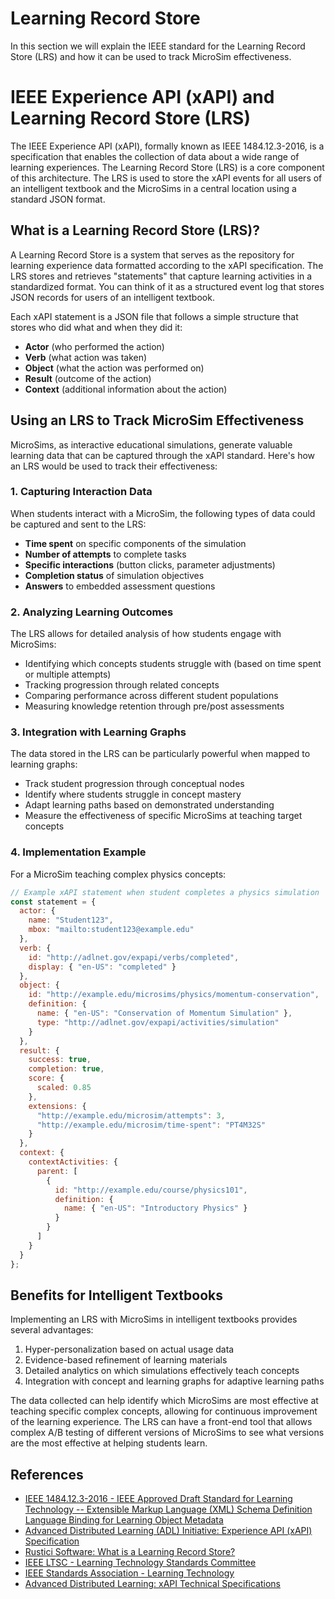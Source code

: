 # Learning Record Store

In this section we will explain the IEEE standard for the Learning Record Store (LRS) 
and how it can be used to track MicroSim effectiveness.

# IEEE Experience API (xAPI) and Learning Record Store (LRS)

The IEEE Experience API (xAPI), formally known as IEEE 1484.12.3-2016, is a specification that enables the collection of data about a wide range of learning experiences. The Learning Record Store (LRS) is a core component of this architecture.  The LRS is used to store the xAPI events for all users of
an intelligent textbook and the MicroSims in a central location using a standard JSON format.

## What is a Learning Record Store (LRS)?

A Learning Record Store is a system that serves as the repository for learning experience data formatted according to the xAPI specification. The LRS stores and retrieves "statements" that capture learning activities in a standardized format.  You can think of it as a structured event log that stores JSON records
for users of an intelligent textbook.

Each xAPI statement is a JSON file that follows a simple structure that stores who did what and when they
did it:

- **Actor** (who performed the action)
- **Verb** (what action was taken) 
- **Object** (what the action was performed on)
- **Result** (outcome of the action)
- **Context** (additional information about the action)

## Using an LRS to Track MicroSim Effectiveness

MicroSims, as interactive educational simulations, generate valuable learning data 
that can be captured through the xAPI standard. 
Here's how an LRS would be used to track their effectiveness:

### 1. Capturing Interaction Data

When students interact with a MicroSim, the following types of data could be captured and sent to the LRS:

- **Time spent** on specific components of the simulation
- **Number of attempts** to complete tasks
- **Specific interactions** (button clicks, parameter adjustments)
- **Completion status** of simulation objectives
- **Answers** to embedded assessment questions

### 2. Analyzing Learning Outcomes

The LRS allows for detailed analysis of how students engage with MicroSims:

- Identifying which concepts students struggle with (based on time spent or multiple attempts)
- Tracking progression through related concepts
- Comparing performance across different student populations
- Measuring knowledge retention through pre/post assessments

### 3. Integration with Learning Graphs

The data stored in the LRS can be particularly powerful when mapped to learning graphs:

- Track student progression through conceptual nodes
- Identify where students struggle in concept mastery
- Adapt learning paths based on demonstrated understanding
- Measure the effectiveness of specific MicroSims at teaching target concepts

### 4. Implementation Example

For a MicroSim teaching complex physics concepts:

```javascript
// Example xAPI statement when student completes a physics simulation
const statement = {
  actor: {
    name: "Student123",
    mbox: "mailto:student123@example.edu"
  },
  verb: {
    id: "http://adlnet.gov/expapi/verbs/completed",
    display: { "en-US": "completed" }
  },
  object: {
    id: "http://example.edu/microsims/physics/momentum-conservation",
    definition: {
      name: { "en-US": "Conservation of Momentum Simulation" },
      type: "http://adlnet.gov/expapi/activities/simulation"
    }
  },
  result: {
    success: true,
    completion: true,
    score: {
      scaled: 0.85
    },
    extensions: {
      "http://example.edu/microsim/attempts": 3,
      "http://example.edu/microsim/time-spent": "PT4M32S"
    }
  },
  context: {
    contextActivities: {
      parent: [
        {
          id: "http://example.edu/course/physics101",
          definition: {
            name: { "en-US": "Introductory Physics" }
          }
        }
      ]
    }
  }
};
```

## Benefits for Intelligent Textbooks

Implementing an LRS with MicroSims in intelligent textbooks provides several advantages:

1. Hyper-personalization based on actual usage data
2. Evidence-based refinement of learning materials
3. Detailed analytics on which simulations effectively teach concepts
4. Integration with concept and learning graphs for adaptive learning paths

The data collected can help identify which MicroSims are most effective at teaching specific complex concepts, allowing for continuous improvement of the learning experience.  The LRS can have a front-end
tool that allows complex A/B testing of different versions of MicroSims to see what versions
are the most effective at helping students learn.

## References

- [IEEE 1484.12.3-2016 - IEEE Approved Draft Standard for Learning Technology -- Extensible Markup Language (XML) Schema Definition Language Binding for Learning Object Metadata](https://standards.ieee.org/ieee/1484.12.3/7029/)
- [Advanced Distributed Learning (ADL) Initiative: Experience API (xAPI) Specification](https://github.com/adlnet/xAPI-Spec)
- [Rustici Software: What is a Learning Record Store?](https://xapi.com/learning-record-store/)
- [IEEE LTSC - Learning Technology Standards Committee](https://www.computer.org/volunteering/boards-and-committees/standards-activities/committees/learning-technology)
- [IEEE Standards Association - Learning Technology](https://standards.ieee.org/industry-connections/education/learning-technology/)
- [Advanced Distributed Learning: xAPI Technical Specifications](https://adlnet.gov/projects/xapi/xapi-specification/)
